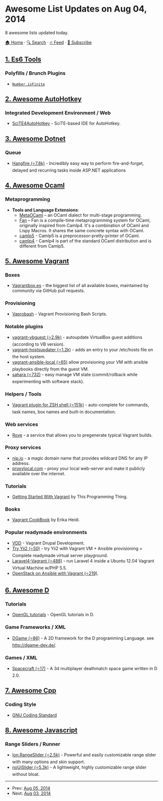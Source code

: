 # Awesome List Updates on Aug 04, 2014

8 awesome lists updated today.

[🏠 Home](/README.md) · [🔍 Search](https://test.trackawesomelist.com/search/) · [🔥 Feed](https://test.trackawesomelist.com/rss.xml) · [📮 Subscribe](https://trackawesomelist.us17.list-manage.com/subscribe?u=d2f0117aa829c83a63ec63c2f&id=36a103854c)



## [1. Es6 Tools](/content/addyosmani/es6-tools/README.md)

### Polyfills / Brunch Plugins

*   [`Number.isFinite`](https://github.com/sindresorhus/is-finite)

## [2. Awesome AutoHotkey](/content/ahkscript/awesome-AutoHotkey/README.md)

### Integrated Development Environment / Web

*   [SciTE4AutoHotkey](http://fincs.ahk4.net/scite4ahk/) - SciTE-based IDE for AutoHotkey.

## [3. Awesome Dotnet](/content/quozd/awesome-dotnet/README.md)

### Queue

*   [Hangfire (⭐7.8k)](https://github.com/HangfireIO/Hangfire) - Incredibly easy way to perform fire-and-forget, delayed and recurring tasks inside ASP.NET applications

## [4. Awesome Ocaml](/content/ocaml-community/awesome-ocaml/README.md)

### Metaprogramming

*   **Tools and Language Extensions**:
    *   [MetaOCaml](http://okmij.org/ftp/ML/MetaOCaml.html) – an OCaml dialect for multi-stage programming.
    *   [Fan](http://zhanghongbo.me/fan/) – Fan is a compile-time metaprogramming system for OCaml, originally inspired from Camlp4. It's a combination of OCaml and Lispy Macros. It shares the same concrete syntax with OCaml.
    *   [camlp5](https://camlp5.github.io/) - Camlp5 is a preprocessor-pretty-printer of OCaml.
    *   [camlp4](http://caml.inria.fr/pub/docs/manual-camlp4/manual002.html) - Camlp4 is part of the standard OCaml distribution and is different from Camlp5.

## [5. Awesome Vagrant](/content/iJackUA/awesome-vagrant/README.md)

### Boxes

*   [Vagrantbox.es](http://www.vagrantbox.es/) - the biggest list of all available boxes, maintained by community via GitHub pull requests.

### Provisioning

*   [Vaprobash](http://fideloper.github.io/Vaprobash/index.html) - Vagrant Provisioning Bash Scripts.

### Notable plugins

*   [vagrant-vbguest (⭐2.9k)](https://github.com/dotless-de/vagrant-vbguest) - autoupdate VirtualBox guest additions (according to VB version).
*   [vagrant-hostsupdater (⭐1.2k)](https://github.com/cogitatio/vagrant-hostsupdater) - adds an entry to your /etc/hosts file on the host system.
*   [vagrant-ansible-local (⭐65)](https://github.com/jaugustin/vagrant-ansible-local)  allow provisioning your VM with ansible playbooks directly from the guest VM.
*   [sahara (⭐732)](https://github.com/jedi4ever/sahara) - easy manage VM state (commit/rollback while experimenting with software stack).

### Helpers / Tools

*   [Vagrant plugin for ZSH shell (⭐151k)](https://github.com/robbyrussell/oh-my-zsh/wiki/Plugins#vagrant) - auto-complete for commands, task names, box names and built-in documentation.

### Web services

*   [Rove](http://rove.io/) - a service that allows you to pregenerate typical Vagrant builds.

### Proxy services

*   [nip.io](http://nip.io) - a magic domain name that provides wildcard DNS
    for any IP address.
*   [proxylocal.com](http://proxylocal.com) - proxy your local web-server and make it publicly available over the internet.

### Tutorials

*   [Getting Started With Vagrant](http://www.thisprogrammingthing.com/2013/getting-started-with-vagrant/) by This Programming Thing.

### Books

*   [Vagrant CookBook](https://leanpub.com/vagrantcookbook) by Erika Heidi.

### Popular readymade environments

*   [VDD](https://www.drupal.org/project/vdd) - Vagrant Drupal Development.
*   [Try Yii2 (⭐50)](https://github.com/iJackUA/try-yii2) - try Yii2 with Vagrant VM + Ansible provisioning = Complete readymade virtual server playground.
*   [Laravel4-Vagrant (⭐488)](https://github.com/bryannielsen/Laravel4-Vagrant) - run Laravel 4 inside a Ubuntu 12.04 Vagrant Virtual Machine w/PHP 5.5.
*   [OpenStack on Ansible with Vagrant (⭐219)](https://github.com/openstack-ansible/openstack-ansible).

## [6. Awesome D](/content/dlang-community/awesome-d/README.md)

### Tutorials

*   [OpenGL tutorials](https://github.com/d-gamedev-team/opengl-tutorials) - OpenGL tutorials in D.

### Game Frameworks / XML

*   [DGame (⭐86)](https://github.com/Dgame/Dgame) - A 2D framework for the D programming Language. see <http://dgame-dev.de/>.

### Games / XML

*   [Spacecraft (⭐17)](https://github.com/Ingrater/Spacecraft) - A 3d multiplayer deathmatch space game written in D 2.0.

## [7. Awesome Cpp](/content/fffaraz/awesome-cpp/README.md)

### Coding Style

*   [GNU Coding Standard](http://www.gnu.org/prep/standards/standards.html)

## [8. Awesome Javascript](/content/sorrycc/awesome-javascript/README.md)

### Range Sliders / Runner

*   [Ion.RangeSlider (⭐2.5k)](https://github.com/IonDen/ion.rangeSlider) - Powerful and easily customizable range slider with many options and skin support.
*   [noUiSlider (⭐5.3k)](https://github.com/leongersen/noUiSlider) - A lightweight, highly customizable range slider without bloat.

---

- Prev: [Aug 05, 2014](/content/2014/08/05/README.md)
- Next: [Aug 03, 2014](/content/2014/08/03/README.md)